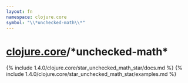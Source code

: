```yaml
---
layout: fn
namespace: clojure.core
symbol: "\\*unchecked-math\\*"
---
```


# [clojure.core](../)/\*unchecked-math\*

{% include 1.4.0/clojure.core/star_unchecked_math_star/docs.md %}
{% include 1.4.0/clojure.core/star_unchecked_math_star/examples.md %}

